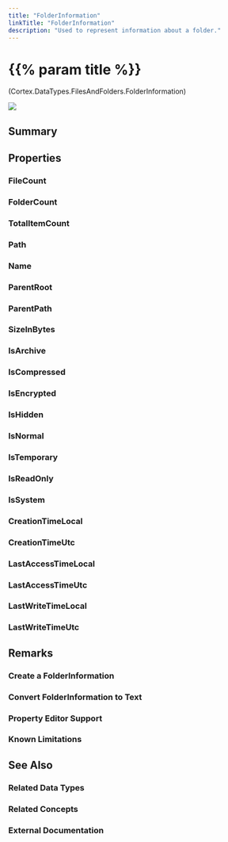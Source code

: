 ```yaml
---
title: "FolderInformation"
linkTitle: "FolderInformation"
description: "Used to represent information about a folder."
---
```


# {{% param title %}}

<p class="namespace">(Cortex.DataTypes.FilesAndFolders.FolderInformation)</p>

<img src="/images/work-in-progress.jpg">

## Summary

## Properties

### FileCount

### FolderCount

### TotalItemCount

### Path

### Name

### ParentRoot

### ParentPath

### SizeInBytes

### IsArchive

### IsCompressed

### IsEncrypted

### IsHidden

### IsNormal

### IsTemporary

### IsReadOnly

### IsSystem

### CreationTimeLocal

### CreationTimeUtc

### LastAccessTimeLocal

### LastAccessTimeUtc

### LastWriteTimeLocal

### LastWriteTimeUtc

## Remarks

### Create a FolderInformation

### Convert FolderInformation to Text

### Property Editor Support

### Known Limitations

## See Also

### Related Data Types

### Related Concepts

### External Documentation
